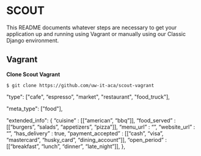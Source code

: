 SCOUT
=====

This README documents whatever steps are necessary to get your application up and running using Vagrant or manually using our Classic Django environment.

## Vagrant ##

**Clone Scout Vagrant**  
    
    $ git clone https://github.com/uw-it-aca/scout-vagrant
    

"type": ["cafe", “espresso”, "market", "restaurant", "food_truck"],

"meta_type": ["food"],
    
 "extended_info": {
	    “cuisine” : [[“american”, “bbq”]],
		“food_served” : [[“burgers”, “salads”, “appetizers”, “pizza”]],
		“menu_url” : “”,
		“website_url” : “”,
		“has_delivery” : true,
		“payment_accepted” : [[“cash”, “visa”, “mastercard”, “husky_card”, “dining_account”]],
		“open_period” : [[“breakfast”, “lunch”, “dinner”, “late_night”]],
    },

